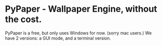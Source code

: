# PyPaper - Wallpaper Engine, without the cost.
PyPaper is a free, but only uses Windows for now. (sorry mac users.)
We have 2 versions: a GUI mode, and a terminal version.
